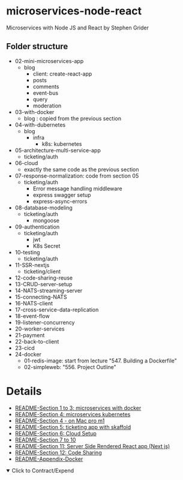 # microservices-node-react

Microservices with Node JS and React by Stephen Grider

## Folder structure

- 02-mini-microservices-app
  - blog
    - client: create-react-app
    - posts
    - comments
    - event-bus
    - query
    - moderation
- 03-with-docker
  - blog : copied from the previous section
- 04-with-dubernetes
  - blog
    - infra
      - k8s: kubernetes
- 05-architecture-multi-service-app
  - ticketing/auth
- 06-cloud
  - exactly the same code as the previous section
- 07-response-normalization: code from section 05
  - ticketing/auth
    - Error message handling middleware
    - express swagger setup
    - express-async-errors
- 08-database-modeling
  - ticketing/auth
    - mongoose
- 09-authentication
  - ticketing/auth
    - jwt
    - K8s Secret
- 10-testing
  - ticketing/auth
- 11-SSR-nextjs
  - ticketing/client
- 12-code-sharing-reuse
- 13-CRUD-server-setup
- 14-NATS-streaming-server
- 15-connecting-NATS
- 16-NATS-client
- 17-cross-service-data-replication
- 18-event-flow
- 19-listener-concurrency
- 20-worker-services
- 21-payment
- 22-back-to-client
- 23-cicd
- 24-docker
  - 01-redis-image: start from lecture "547. Building a Dockerfile"
  - 02-simpleweb: "556. Project Outline"

# Details

- [README-Section 1 to 3: microservices with docker](./docs/README-01.md)
- [README-Section 4: microservices kubernetes](./docs/README-04.md)
- [README-Section 4 - on Mac pro m1](./docs/README-04-m1.md)
- [README-Section 5: ticketing app with skaffold](./docs/README-05.md)
- [README-Section 6: Cloud Setup](./docs/README-06.md)
- [README-Section 7 to 10](./docs/README-07.md)
- [README-Section 11: Server Side Rendered React app (Next js)](./docs/README-11.md)
- [README-Section 12: Code Sharing](./docs/README-12.md)
- [README-Appendix-Docker](./docs/README-appx-docker.md)

<details open> 
  <summary>Click to Contract/Expend</summary>

</details>
